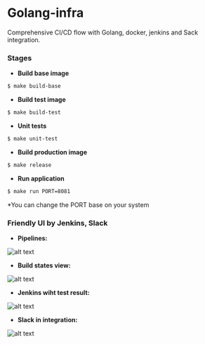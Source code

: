 # Golang-infra

Comprehensive CI/CD flow with Golang, docker, jenkins and Sack integration.

### Stages

- **Build base image**

```bash
$ make build-base
```
- **Build test image**
```bash
$ make build-test
```
- **Unit tests**
```bash
$ make unit-test
```
- **Build production image**
```bash
$ make release
```
- **Run application**
```bash
$ make run PORT=8081
```

*You can change the PORT base on your system

### Friendly UI by Jenkins, Slack

- **Pipelines:** 

![alt text](../master/docs/img/jenkins_blue_ocean.png)

- **Build states view:** 

![alt text](../master/docs/img/jenkins_stage_view.png)

- **Jenkins wiht test result:** 

![alt text](../master/docs/img/jenkins_test_result.png)

- **Slack in integration:** 

![alt text](../master/docs/img/slack_notification.png)
